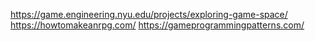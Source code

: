 https://game.engineering.nyu.edu/projects/exploring-game-space/
https://howtomakeanrpg.com/
https://gameprogrammingpatterns.com/
